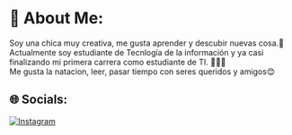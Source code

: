# 💫 About Me:
Soy una chica muy creativa, me gusta aprender y descubir nuevas cosa.🦋
<br>Actualmente soy estudiante de Tecnlogía de la información y ya casi finalizando mi primera carrera como estudiante de TI. 👨🏻‍💻
<br> Me gusta la natacion, leer, pasar tiempo con seres queridos y amigos😊

## 🌐 Socials:
[![Instagram](https://img.shields.io/badge/Instagram-%23E4405F.svg?logo=Instagram&logoColor=white)](https://instagram.com/gene.1708quiros/) 
